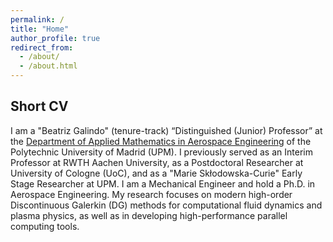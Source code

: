 ```yaml
---
permalink: /
title: "Home"
author_profile: true
redirect_from: 
  - /about/
  - /about.html
---
```


## Short CV

I am a "Beatriz Galindo" (tenure-track) “Distinguished (Junior) Professor” at the [Department of Applied Mathematics in Aerospace Engineering](https://numath.dmae.upm.es/) of the Polytechnic University of Madrid (UPM). I previously served as an Interim Professor at RWTH Aachen University, as a Postdoctoral Researcher at University of Cologne (UoC), and as a "Marie Skłodowska-Curie" Early Stage Researcher at UPM. I am a Mechanical Engineer and hold a Ph.D. in Aerospace Engineering. My research focuses on modern high-order Discontinuous Galerkin (DG) methods for computational fluid dynamics and plasma physics, as well as in developing high-performance parallel computing tools. 

